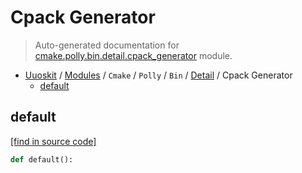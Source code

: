# Cpack Generator

> Auto-generated documentation for [cmake.polly.bin.detail.cpack_generator](../../../../../cmake/polly/bin/detail/cpack_generator.py) module.

- [Uuoskit](../../../../README.md#uuoskit-index) / [Modules](../../../../MODULES.md#uuoskit-modules) / `Cmake` / `Polly` / `Bin` / [Detail](index.md#detail) / Cpack Generator
    - [default](#default)

## default

[[find in source code]](../../../../../cmake/polly/bin/detail/cpack_generator.py#L47)

```python
def default():
```
